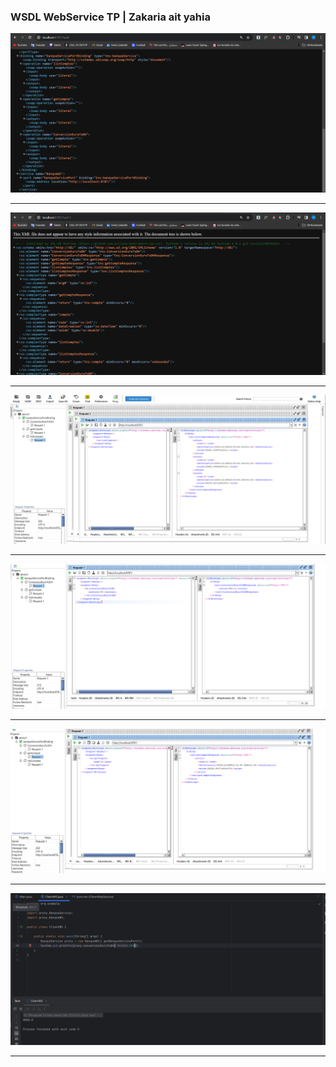 <h3>WSDL WebService TP | Zakaria ait yahia</h3>

<img src="Images/wsdl.PNG">
<hr>

<img src="Images/xsd.PNG">
<hr>

<img src="Images/ConsultAccounts.PNG">
<hr>

<img src="Images/ConversionEUtoDHMethod.PNG">
<hr>

<img src="Images/GetAccount.PNG">
<hr>

<img src="Images/WSClient.PNG">
<hr>
